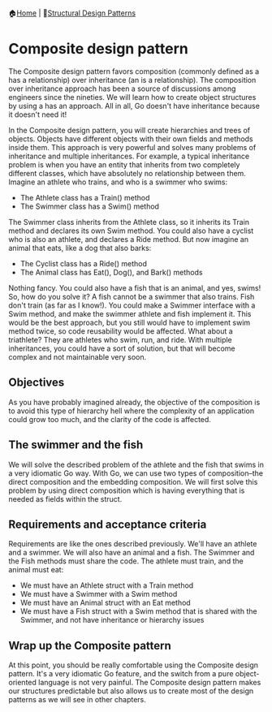 :house:[Home](https://github.com/DevilsTear/go-design-patterns/ "Table of Contents") | :file_folder:[Structural Design Patterns](https://github.com/DevilsTear/go-design-patterns/gangs-of-four/structural/ "Structural Design Patterns Table of Contents")
# Composite design pattern
The Composite design pattern favors composition (commonly defined as a has a
relationship) over inheritance (an is a relationship). The composition over inheritance approach
has been a source of discussions among engineers since the nineties. We will learn how to
create object structures by using a has an approach. All in all, Go doesn't have inheritance
because it doesn't need it!

In the Composite design pattern, you will create hierarchies and trees of objects. Objects
have different objects with their own fields and methods inside them. This approach is very
powerful and solves many problems of inheritance and multiple inheritances. For example,
a typical inheritance problem is when you have an entity that inherits from two completely
different classes, which have absolutely no relationship between them. Imagine an athlete
who trains, and who is a swimmer who swims:
- The Athlete class has a Train() method
- The Swimmer class has a Swim() method

The Swimmer class inherits from the Athlete class, so it inherits its Train method and
declares its own Swim method. You could also have a cyclist who is also an athlete, and
declares a Ride method.
But now imagine an animal that eats, like a dog that also barks:
- The Cyclist class has a Ride() method
- The Animal class has Eat(), Dog(), and Bark() methods

Nothing fancy. You could also have a fish that is an animal, and yes, swims! So, how do you
solve it? A fish cannot be a swimmer that also trains. Fish don't train (as far as I know!). You
could make a Swimmer interface with a Swim method, and make the swimmer athlete and
fish implement it. This would be the best approach, but you still would have to implement
swim method twice, so code reusability would be affected. What about a triathlete? They are
athletes who swim, run, and ride. With multiple inheritances, you could have a sort of
solution, but that will become complex and not maintainable very soon.

## Objectives
As you have probably imagined already, the objective of the composition is to avoid this
type of hierarchy hell where the complexity of an application could grow too much, and the
clarity of the code is affected.

## The swimmer and the fish
We will solve the described problem of the athlete and the fish that swims in a very
idiomatic Go way. With Go, we can use two types of composition–the direct composition
and the embedding composition. We will first solve this problem by using direct
composition which is having everything that is needed as fields within the struct.

## Requirements and acceptance criteria
Requirements are like the ones described previously. We'll have an athlete and a swimmer.
We will also have an animal and a fish. The Swimmer and the Fish methods must share the
code. The athlete must train, and the animal must eat:
- We must have an Athlete struct with a Train method
- We must have a Swimmer with a Swim method
- We must have an Animal struct with an Eat method
- We must have a Fish struct with a Swim method that is shared with the Swimmer, and not have inheritance or hierarchy issues

## Wrap up the Composite pattern
At this point, you should be really comfortable using the Composite design pattern. It's a
very idiomatic Go feature, and the switch from a pure object-oriented language is not very
painful. The Composite design pattern makes our structures predictable but also allows us
to create most of the design patterns as we will see in other chapters.
